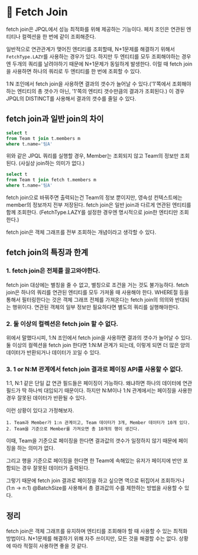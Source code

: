 # 📖 Fetch Join

fetch join은 JPQL에서 성능 최적화를 위해 제공하는 기능이다. 페치 조인은 연관된 엔티티나 컬렉션을 한 번에 같이 조회해준다. 

일반적으로 연관관계가 맺어진 엔티티를 조회할때, N+1문제를 해결하기 위해서 `FetchType.LAZY`를 사용하는 경우가 있다. 하지만 두 엔티티를 모두 조회해야하는 경우엔 두개의 쿼리를 날려야하기 때문에 N+1문제가 동일하게 발생한다. 이럴 때 fetch join을 사용하면 하나의 쿼리로 두 엔티티를 한 번에 조회할 수 있다.

1:N 조인에서 fetch join을 사용하면 결과의 갯수가 늘어날 수 있다.('1'쪽에서 조회해야하는 엔티티의 총 갯수가 아닌, '1'쪽의 엔티티 갯수만큼의 결과가 조회된다.) 이 경우 JPQL의 DISTINCT를 사용해서 결과의 갯수를 줄일 수 있다.

## fetch join과 일반 join의 차이

```sql
select t
from Team t join t.members m
where t.name='팀A'
```

위와 같은 JPQL 쿼리를 실행할 경우, Member는 조회되지 않고 Team의 정보만 조회된다. (사실상 join하는 의미가 없다.)

```sql
select t
from Team t join fetch t.members m
where t.name='팀A'
```

fetch join으로 바꿔주면 출력되는건 Team의 정보 뿐이지만, 영속성 컨텍스트에는 member의 정보까지 전부 저장된다. fetch join은 일반 join과 다르게 연관된 엔티티를 함께 조회한다. (FetchType.LAZY를 설정한 경우엔 명시적으로 join한 엔티티만 조회한다.)

fetch join은 객체 그래프를 전부 조회하는 개념이라고 생각할 수 있다.

## fetch join의 특징과 한계

### 1. fetch join은 전체를 끌고와야한다.
fetch join 대상에는 별칭을 줄 수 없고, 별칭으로 조건을 거는 것도 불가능하다. fetch join은 하나의 쿼리를 연관된 엔티티를 모두 가져올 때 사용해야 한다. WHERE절 등을 통해서 필터링한다는 것은 객체 그래프 전체를 가져온다는 fetch join의 의의와 반대되는 행위이다. 연관된 객체의 일부 정보만 필요하다면 별도의 쿼리를 실행해야한다.

### 2. 둘 이상의 컬렉션은 fetch join 할 수 없다.
위에서 말했다시피, 1:N 조인에서 fetch join을 사용하면 결과의 갯수가 늘어날 수 있다. 둘 이상의 컬렉션을 fetch join 한다면 1:N:M 관계가 되는데, 이렇게 되면 더 많은 양의 데이터가 반환되거나 데이터가 꼬일 수 있다.

### 3. 1 or N:M 관계에서 fetch join 결과로 페이징 API를 사용할 수 없다.
1:1, N:1 같은 단일 값 연관 필드들은 페이징이 가능하다. 왜냐하면 하나의 데이터에 연관 필드가 딱 하나씩 대입되기 때문이다. 하지만 N:M이나 1:N 관계에서는 페이징을 사용한 경우 잘못된 데이터가 반환될 수 있다. 

이런 상황이 있다고 가정해보자.

    1. Team과 Member가 1:n 관계이고, Team 데이터가 3개, Member 데이터가 10개 있다.
    2. Team을 기준으로 Member를 가져오면 총 10개의 행이 생긴다.

이때, Team을 기준으로 페이징을 한다면 결과값의 갯수가 일정하지 않기 때문에 페이징을 하는 의미가 없다.

그리고 행을 기준으로 페이징을 한다면 한 Team에 속해있는 유저가 페이지에 반만 포함되는 경우 잘못된 데이터가 출력된다.

그렇기 때문에 fetch join 결과로 페이징을 하고 싶으면 역으로 뒤집어서 조회하거나(1:n -> n:1) @BatchSize를 사용해서 총 결과값의 수를 제한하는 방법을 사용할 수 있다. 

## 정리
fetch join은 객체 그래프를 유지하며 엔티티를 조회해야 할 때 사용할 수 있는 최적화 방법이다. N+1문제를 해결하기 위해 자주 쓰이지만, 모든 것을 해결할 수는 없다. 상황에 따라 적절히 사용하면 좋을 것 같다.